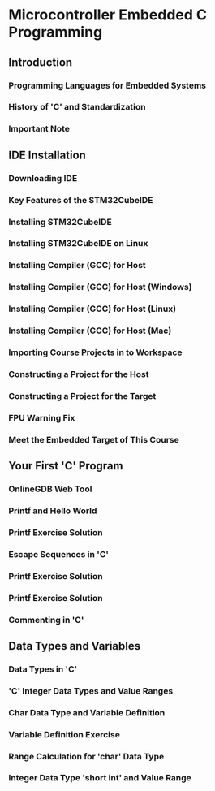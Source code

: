 # Microcontroller Embedded C Programming #
## Introduction ##
### Programming Languages for Embedded Systems ###
### History of 'C' and Standardization ###
### Important Note ###

## IDE Installation ##
### Downloading IDE ###
### Key Features of the STM32CubeIDE ###
### Installing STM32CubeIDE ###
### Installing STM32CubeIDE on Linux ###
### Installing Compiler (GCC) for Host ###
### Installing Compiler (GCC) for Host (Windows) ###
### Installing Compiler (GCC) for Host (Linux) ###
### Installing Compiler (GCC) for Host (Mac) ###
### Importing Course Projects in to Workspace ###
### Constructing a Project for the Host ###
### Constructing a Project for the Target ###
### FPU Warning Fix ###
### Meet the Embedded Target of This Course ###

## Your First 'C' Program ##
### OnlineGDB Web Tool ###
### Printf and Hello World ###
### Printf Exercise Solution ###
### Escape Sequences in 'C' ###
### Printf Exercise Solution ###
### Printf Exercise Solution ###
### Commenting in 'C' ###

## Data Types and Variables ##
### Data Types in 'C' ###
### 'C' Integer Data Types and Value Ranges ###
### Char Data Type and Variable Definition ###
### Variable Definition Exercise ###
### Range Calculation for 'char' Data Type ###
### Integer Data Type 'short int' and Value Range ###
### 
